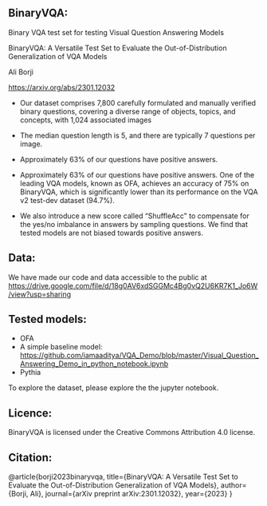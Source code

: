 ## BinaryVQA:
Binary VQA test set for testing Visual Question Answering Models

BinaryVQA: A Versatile Test Set to Evaluate the Out-of-Distribution Generalization of VQA Models

Ali Borji

https://arxiv.org/abs/2301.12032


- Our dataset comprises 7,800 carefully formulated and manually verified binary questions, covering a diverse range of objects, topics,
and concepts, with 1,024 associated images

- The median question length is 5, and there are typically 7 questions per image.

- Approximately 63% of our questions have positive answers.

- Approximately 63% of our questions have positive answers. One of the leading VQA models, known as OFA, achieves an accuracy of 75% on BinaryVQA, which is significantly lower than its performance on the VQA v2 test-dev dataset (94.7%).

- We also introduce a new score called “ShuffleAcc" to compensate for the yes/no imbalance in answers by sampling questions. We find that tested models are not biased towards positive answers.


## Data:
We have made our code and data accessible to the public at https://drive.google.com/file/d/18g0AV6xdSGGMc4Bg0vQ2U6KR7K1_Jo6W/view?usp=sharing


## Tested models:
- OFA
- A simple baseline model: https://github.com/iamaaditya/VQA_Demo/blob/master/Visual_Question_Answering_Demo_in_python_notebook.ipynb
- Pythia


To explore the dataset, please explore the the jupyter notebook.




## Licence: 

BinaryVQA is licensed under the Creative Commons Attribution 4.0 license.



## Citation:

@article{borji2023binaryvqa,
  title={BinaryVQA: A Versatile Test Set to Evaluate the Out-of-Distribution Generalization of VQA Models},
  author={Borji, Ali},
  journal={arXiv preprint arXiv:2301.12032},
  year={2023}
}
